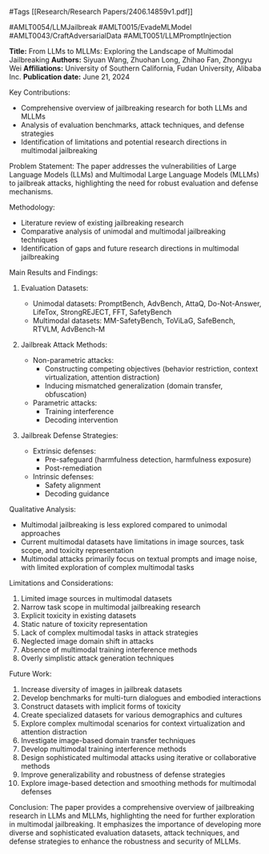 #Tags
[[Research/Research Papers/2406.14859v1.pdf]]

#AMLT0054/LLMJailbreak
#AMLT0015/EvadeMLModel
#AMLT0043/CraftAdversarialData
#AMLT0051/LLMPromptInjection

**Title:** From LLMs to MLLMs: Exploring the Landscape of Multimodal Jailbreaking
**Authors:** Siyuan Wang, Zhuohan Long, Zhihao Fan, Zhongyu Wei
**Affiliations:** University of Southern California, Fudan University, Alibaba Inc.
**Publication date:** June 21, 2024

Key Contributions:
- Comprehensive overview of jailbreaking research for both LLMs and MLLMs
- Analysis of evaluation benchmarks, attack techniques, and defense strategies
- Identification of limitations and potential research directions in multimodal jailbreaking

Problem Statement:
The paper addresses the vulnerabilities of Large Language Models (LLMs) and Multimodal Large Language Models (MLLMs) to jailbreak attacks, highlighting the need for robust evaluation and defense mechanisms.

Methodology:
- Literature review of existing jailbreaking research
- Comparative analysis of unimodal and multimodal jailbreaking techniques
- Identification of gaps and future research directions in multimodal jailbreaking

Main Results and Findings:
1. Evaluation Datasets:
   - Unimodal datasets: PromptBench, AdvBench, AttaQ, Do-Not-Answer, LifeTox, StrongREJECT, FFT, SafetyBench
   - Multimodal datasets: MM-SafetyBench, ToViLaG, SafeBench, RTVLM, AdvBench-M

2. Jailbreak Attack Methods:
   - Non-parametric attacks:
     - Constructing competing objectives (behavior restriction, context virtualization, attention distraction)
     - Inducing mismatched generalization (domain transfer, obfuscation)
   - Parametric attacks:
     - Training interference
     - Decoding intervention

3. Jailbreak Defense Strategies:
   - Extrinsic defenses:
     - Pre-safeguard (harmfulness detection, harmfulness exposure)
     - Post-remediation
   - Intrinsic defenses:
     - Safety alignment
     - Decoding guidance

Qualitative Analysis:
- Multimodal jailbreaking is less explored compared to unimodal approaches
- Current multimodal datasets have limitations in image sources, task scope, and toxicity representation
- Multimodal attacks primarily focus on textual prompts and image noise, with limited exploration of complex multimodal tasks

Limitations and Considerations:
1. Limited image sources in multimodal datasets
2. Narrow task scope in multimodal jailbreaking research
3. Explicit toxicity in existing datasets
4. Static nature of toxicity representation
5. Lack of complex multimodal tasks in attack strategies
6. Neglected image domain shift in attacks
7. Absence of multimodal training interference methods
8. Overly simplistic attack generation techniques

Future Work:
1. Increase diversity of images in jailbreak datasets
2. Develop benchmarks for multi-turn dialogues and embodied interactions
3. Construct datasets with implicit forms of toxicity
4. Create specialized datasets for various demographics and cultures
5. Explore complex multimodal scenarios for context virtualization and attention distraction
6. Investigate image-based domain transfer techniques
7. Develop multimodal training interference methods
8. Design sophisticated multimodal attacks using iterative or collaborative methods
9. Improve generalizability and robustness of defense strategies
10. Explore image-based detection and smoothing methods for multimodal defenses

Conclusion:
The paper provides a comprehensive overview of jailbreaking research in LLMs and MLLMs, highlighting the need for further exploration in multimodal jailbreaking. It emphasizes the importance of developing more diverse and sophisticated evaluation datasets, attack techniques, and defense strategies to enhance the robustness and security of MLLMs.
